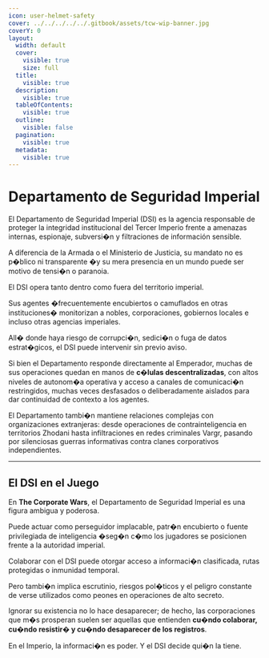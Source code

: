 ```yaml
---
icon: user-helmet-safety
cover: ../../../../../.gitbook/assets/tcw-wip-banner.jpg
coverY: 0
layout:
  width: default
  cover:
    visible: true
    size: full
  title:
    visible: true
  description:
    visible: true
  tableOfContents:
    visible: true
  outline:
    visible: false
  pagination:
    visible: true
  metadata:
    visible: true
---
```


# Departamento de Seguridad Imperial

El Departamento de Seguridad Imperial (DSI) es la agencia responsable de proteger la integridad institucional del Tercer Imperio frente a amenazas internas, espionaje, subversi�n y filtraciones de información sensible.

A diferencia de la Armada o el Ministerio de Justicia, su mandato no es p�blico ni transparente �y su mera presencia en un mundo puede ser motivo de tensi�n o paranoia.

El DSI opera tanto dentro como fuera del territorio imperial.

Sus agentes �frecuentemente encubiertos o camuflados en otras instituciones� monitorizan a nobles, corporaciones, gobiernos locales e incluso otras agencias imperiales.

All� donde haya riesgo de corrupci�n, sedici�n o fuga de datos estrat�gicos, el DSI puede intervenir sin previo aviso.

Si bien el Departamento responde directamente al Emperador, muchas de sus operaciones quedan en manos de **c�lulas descentralizadas**, con altos niveles de autonom�a operativa y acceso a canales de comunicaci�n restringidos, muchas veces desfasados o deliberadamente aislados para dar continuidad de contexto a los agentes.

El Departamento tambi�n mantiene relaciones complejas con organizaciones extranjeras: desde operaciones de contrainteligencia en territorios Zhodani hasta infiltraciones en redes criminales Vargr, pasando por silenciosas guerras informativas contra clanes corporativos independientes.

***

## El DSI en el Juego

En **The Corporate Wars**, el Departamento de Seguridad Imperial es una figura ambigua y poderosa.

Puede actuar como perseguidor implacable, patr�n encubierto o fuente privilegiada de inteligencia �seg�n c�mo los jugadores se posicionen frente a la autoridad imperial.

Colaborar con el DSI puede otorgar acceso a informaci�n clasificada, rutas protegidas o inmunidad temporal.

Pero tambi�n implica escrutinio, riesgos pol�ticos y el peligro constante de verse utilizados como peones en operaciones de alto secreto.

Ignorar su existencia no lo hace desaparecer; de hecho, las corporaciones que m�s prosperan suelen ser aquellas que entienden **cu�ndo colaborar, cu�ndo resistir� y cu�ndo desaparecer de los registros**.

En el Imperio, la informaci�n es poder. Y el DSI decide qui�n la tiene.
